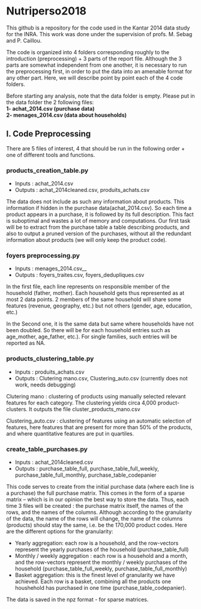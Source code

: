 # Nutriperso2018
This github is a repository for the code used in the Kantar 2014 data study for the INRA. This work was done under the supervision of profs. M. Sebag and P. Caillou.

The code is organized into 4 folders corresponding roughly to the introduction (preprocessing) + 3 parts of the report file. Although the 3 parts are somewhat independent from one another, it is necessary to run the preprocessing first, in order to put the data into an amenable format for any other part. Here, we will describe point by point each of the 4 code folders.

Before starting any analysis, note that the data folder is empty. Please put in the data folder the 2 following files: <br />
**1- achat_2014.csv (purchase data)**<br />
**2- menages_2014.csv (data about households)**

## I. Code Preprocessing

There are 5 files of interest, 4 that should be run in the following order + one of different tools and functions. <br />

### products_creation_table.py

* Inputs : achat_2014.csv
* Outputs : achat_2014cleaned.csv, produits_achats.csv<br />

The data does not include as such any information about products. This  information if hidden in the purchase data(achat_2014.csv). So each time a product appears in a purchase, it is followed by its full description. This fact is suboptimal and wastes a lot of memory and computations. Our first task will be to extract from the purchase table a table describing products, and also to output a pruned version of the purchases, without all the redundant information about products (we will only keep the product code).

### foyers preprocessing.py

* Inputs : menages_2014.csv__
* Outputs : foyers_traites.csv, foyers_dedupliques.csv

In the first file, each line represents on responsible member of the household (father, mother). Each household gets thus represented as at most 2 data points. 2 members of the same household will share some features (revenue, geography, etc.) but not others (gender, age, education, etc.)<br />

In the Second one, it is the same data but same where households have not been doubled. So there will be for each household entries such as age_mother, age_father, etc.). For single families, such entries will be reported as NA. <br />

### products_clustering_table.py
* Inputs : produits_achats.csv
* Outputs : Clutering mano.csv, Clustering_auto.csv (currently does not work, needs debugging)

Clutering mano : clustering of products using manually selected relevant features for each category. The clustering yields circa 4,000 product-clusters. It outputs the file cluster_products_mano.csv<br />

Clustering_auto.csv : clustering of features using an automatic selection of features, here features that are present for more than 50% of the products, and where quantitative features are put in quartiles.<br />


### create_table_purchases.py

* Inputs : achat_2014cleaned.csv
* Outputs : purchase_table_full, purchase_table_full_weekly, purchase_table_full_monthly, purchase_table_codepanier

This code serves to create from the initial purchase data (where each line is a purchase) the full purchase matrix. This comes in the form of a sparse matrix – which is in our opinion the best way to store the data. Thus, each time 3 files will be created : the purchase matrix itself, the names of the rows, and the names of the columns. Although according to the granularity of the data, the name of the rows will change, the name of the columns (products) should stay the same, i.e. be the 170,000 product codes. Here are the different options for the granularity:<br />

- Yearly aggregation: each row is a household, and the row-vectors represent the yearly purchases of the household (purchase_table_full)
- Monthly / weekly aggregation : each row is a household and a month, and the row-vectors represent the monthly / weekly purchases of the household (purchase_table_full_weekly, purchase_table_full_monthly)
- Basket aggregation: this is the finest level of granularity we have achieved. Each row is a basket, combining all the products one houshehold has purchased in one time (purchase_table_codepanier).<br />

The data is saved in the npz format - for sparse matrices.

